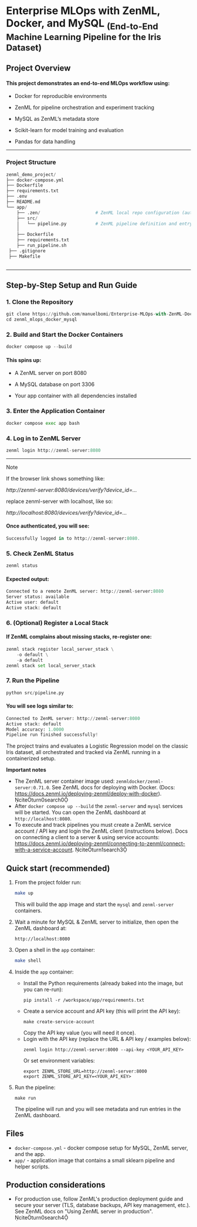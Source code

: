 # Enterprise MLOps with ZenML, Docker, and MySQL <sub>(End-to-End Machine Learning Pipeline for the Iris Dataset)</sub>



## Project Overview

#### This project demonstrates an end-to-end MLOps workflow using:

- Docker for reproducible environments

- ZenML for pipeline orchestration and experiment tracking

-  MySQL as ZenML’s metadata store

- Scikit-learn for model training and evaluation

- Pandas for data handling

---

### Project Structure

```python
zenml_demo_project/
├── docker-compose.yml
├── Dockerfile
├── requirements.txt
├── .env
├── README.md
└── app/
    ├── .zen/                     # ZenML local repo configuration (auto-created)
    ├── src/
    │   └── pipeline.py           # ZenML pipeline definition and entrypoint
    │
    ├── Dockerfile
    ├── requirements.txt
    ├── run_pipeline.sh
 ├── .gitignore
 ├── Makefile



```

--- 

## Step-by-Step Setup and Run Guide

### 1. Clone the Repository
 
```python
git clone https://github.com/manuelbomi/Enterprise-MLOps-with-ZenML-Docker-and-MySQL.git
cd zenml_mlops_docker_mysql

```


### 2. Build and Start the Docker Containers
```python
docker compose up --build
```

#### This spins up:

- A ZenML server on port 8080

- A MySQL database on port 3306

- Your app container with all dependencies installed


### 3. Enter the Application Container

```python
docker compose exec app bash
```

### 4. Log in to ZenML Server

```python
zenml login http://zenml-server:8080
```

---

> [!NOTE]
> If the browser link shows something like:
>
> *http://zenml-server:8080/devices/verify?device_id=...*
>
> replace zenml-server with localhost, like so:
>
> *http://localhost:8080/devices/verify?device_id=...*

#### Once authenticated, you will  see:

```python
Successfully logged in to http://zenml-server:8080.

```

### 5. Check ZenML Status

```python
zenml status
```

#### Expected output:
```python
Connected to a remote ZenML server: http://zenml-server:8080
Server status: available
Active user: default
Active stack: default
```

### 6. (Optional) Register a Local Stack

#### If ZenML complains about missing stacks, re-register one:

```python
zenml stack register local_server_stack \
    -o default \
    -a default
zenml stack set local_server_stack
```

### 7. Run the Pipeline
```python
python src/pipeline.py
```

#### You will see logs similar to:

```python
Connected to ZenML server: http://zenml-server:8080
Active stack: default
Model accuracy: 1.0000
Pipeline run finished successfully!


```









The project trains and evaluates a Logistic Regression model on the classic Iris dataset, all orchestrated and tracked via ZenML running in a containerized setup.

**Important notes**
* The ZenML server container image used: `zenmldocker/zenml-server:0.71.0`. See ZenML docs for deploying with Docker. (Docs: https://docs.zenml.io/deploying-zenml/deploy-with-docker). citeturn0search0
* After `docker compose up --build` the `zenml-server` and `mysql` services will be started. You can open the ZenML dashboard at `http://localhost:8080`.
* To execute and track pipelines you must create a ZenML service account / API key and login the ZenML client (instructions below). Docs on connecting a client to a server & using service accounts: https://docs.zenml.io/deploying-zenml/connecting-to-zenml/connect-with-a-service-account. citeturn1search3

## Quick start (recommended)
1. From the project folder run:
   ```bash
   make up
   ```
   This will build the app image and start the `mysql` and `zenml-server` containers.

2. Wait a minute for MySQL & ZenML server to initialize, then open the ZenML dashboard at:
   ```
   http://localhost:8080
   ```

3. Open a shell in the `app` container:
   ```bash
   make shell
   ```

4. Inside the `app` container:
   * Install the Python requirements (already baked into the image, but you can re-run):
     ```
     pip install -r /workspace/app/requirements.txt
     ```
   * Create a service account and API key (this will print the API key):
     ```
     make create-service-account
     ```
     Copy the API key value (you will need it once).
   * Login with the API key (replace the URL & API key / examples below):
     ```
     zenml login http://zenml-server:8000 --api-key <YOUR_API_KEY>
     ```
     Or set environment variables:
     ```
     export ZENML_STORE_URL=http://zenml-server:8000
     export ZENML_STORE_API_KEY=<YOUR_API_KEY>
     ```

5. Run the pipeline:
   ```
   make run
   ```
   The pipeline will run and you will see metadata and run entries in the ZenML dashboard.

## Files
* `docker-compose.yml` - docker compose setup for MySQL, ZenML server, and the app.
* `app/` - application image that contains a small sklearn pipeline and helper scripts.

## Production considerations
* For production use, follow ZenML's production deployment guide and secure your server (TLS, database backups, API key management, etc.). See ZenML docs on "Using ZenML server in production". citeturn0search4

